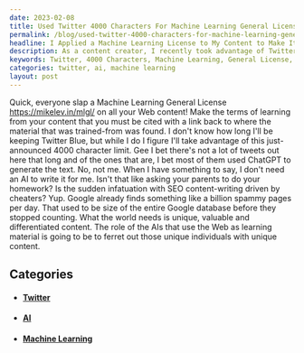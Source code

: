 ```yaml
---
date: 2023-02-08
title: Used Twitter 4000 Characters For Machine Learning General License
permalink: /blog/used-twitter-4000-characters-for-machine-learning-general-license/
headline: I Applied a Machine Learning License to My Content to Make It Easier to Find and Cite
description: As a content creator, I recently took advantage of Twitter's new 4000 character limit by adding a Machine Learning General License to all my web content. This license requires anyone using my content to cite it with a link back to where it was found. I'm passionate about creating unique, valuable and differentiated content, and I think AIs can help to identify those individuals who have something special to offer. Read more to find out how.
keywords: Twitter, 4000 Characters, Machine Learning, General License, Content Creation, Unique, Valuable, Differentiated, Content, AI, Identify, Individuals, Special, Offer, License, Cite, Link, Found, World, Ferret, Unique Content
categories: twitter, ai, machine learning
layout: post
---
```


Quick, everyone slap a Machine Learning General License
https://mikelev.in/mlgl/ on all your Web content! Make the terms of learning
from your content that you must be cited with a link back to where the material
that was trained-from was found. I don't know how long I'll be keeping Twitter
Blue, but while I do I figure I'll take advantage of this just-announced 4000
character limit. Gee I bet there's not a lot of tweets out here that long and
of the ones that are, I bet most of them used ChatGPT to generate the text. No,
not me. When I have something to say, I don't need an AI to write it for me.
Isn't that like asking your parents to do your homework? Is the sudden
infatuation with SEO content-writing driven by cheaters? Yup. Google already
finds something like a billion spammy pages per day. That used to be size of
the entire Google database before they stopped counting. What the world needs
is unique, valuable and differentiated content. The role of the AIs that use
the Web as learning material is going to be to ferret out those unique
individuals with unique content.


## Categories

<ul>
<li><h4><a href='/twitter/'>Twitter</a></h4></li>
<li><h4><a href='/ai/'>AI</a></h4></li>
<li><h4><a href='/machine-learning/'>Machine Learning</a></h4></li></ul>